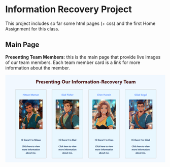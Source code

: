 # Information Recovery Project

This project includes so far some html pages (+ css) and the first Home Assignment for this class.

## Main Page
**Presenting Team Members:** this is the main page that provide live images of our team members. Each team member card is a link for more information about the member.

<img src="images/mainPage.png" alt="App Starts" width="700">
